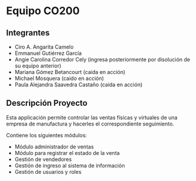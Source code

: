 <h1>Equipo CO200</h1>
<h2>Integrantes</h2>
<ul>
  <li>Ciro A. Angarita Camelo</li>
<li>Emmanuel Gutiérrez García</li>
<li>Angie Carolina Corredor Cely (ingresa posteriormente por disolución de su equipo anterior)</li>
<li>Mariana Gómez Betancourt (caida en acción)</li>
<li>Michael Mosquera (caido en acción)</li>
<li>Paula Alejandra Saavedra Castaño (caida en acción)</li>
</ul>
<h2>Descripción Proyecto</h2>
Esta applicación permite controlar las ventas físicas y virtuales de una empresa de manufactura y hacerles el correspondiente seguimiento.

Contiene los siguientes módulos:
<ul>
<li>Módulo administrador de ventas</li>
<li>Módulo para registrar el estado de la venta</li>
<li>Gestión de vendedores</li>
<li>Gestión de ingreso al sistema de información</li>
<li>Gestión de usuarios y roles</li>
</ul>
